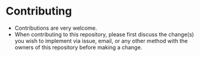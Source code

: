 # Contributing

* Contributions are very welcome.
* When contributing to this repository, please first discuss the change(s) you wish to implement via issue, email, or any other method with the owners of this repository before making a change.
